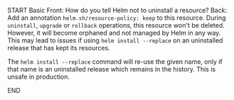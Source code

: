 START
Basic
Front: How do you tell Helm not to uninstall a resource?
Back: 
Add an annotation `helm.sh/resource-policy: keep` to this resource. During `uninstall`, `upgrade` or `rollback` operations, this resource won't be deleted. However, it will become orphaned and not managed by Helm in any way. This may lead to issues if using `helm install --replace` on an uninstalled release that has kept its resources. 

The `helm install --replace` command will re-use the given name, only if that name is an uninstalled release which remains in the history. This is unsafe in production.
<!--ID: 1745135900090-->
END
